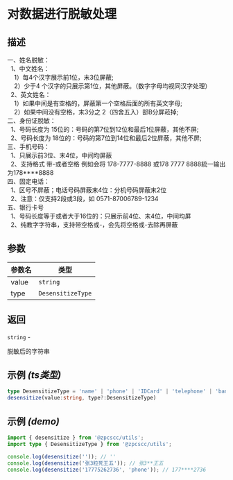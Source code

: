 # 对数据进行脱敏处理

## 描述

<p>一、姓名脱敏：<br/>
  1、中文姓名：<br/>
    1）每4个汉字展示前1位，末3位屏蔽; <br/>
    2）少于4 个汉字的只展示第1位，其他屏蔽。（数字字母均视同汉字处理）<br/>
  2、英文姓名：<br/>
    1）如果中间是有空格的，屏蔽第一个空格后面的所有英文字母; <br/>
    2）如果中间没有空格，末3分之 2（四舍五入）部B分屏菘掉; <br/>
二、身份证脱敏： <br/>
  1、号码长度为 15位的：号码的第7位到12位和最后1位屏蔽，其他不屏;<br/>
  2、号码长度为 18位的：号码的第7位到14位和最后2位屏蔽，其他不屏; <br/>
三、手机号码： <br/>
  1、只展示前3位、末4位，中间均屏蔽 <br/>
  2、支持格式 带-或者空格 例如会将 178-7777-8888 或178 7777 8888統一输出为178****8888 <br/>
四、固定电话： <br/>
  1、区号不屏蔽；电话号码屏蔽末4位：分机号码屏蔽末2位 <br/>
  2、注意：仅支持2段或3段，如 0571-87006789-1234 <br/>
五、银行卡号 <br/>
  1、号码长度等于或者大于16位的：只展示前4位、末4位，中间均屏 <br/>
  2、纯教字字符串，支持带空格或-，会先将空格或-去除再屏蔽 <br/></p>

## 参数

| 参数名 | 类型                         |
| ------ | ---------------------------- |
| value  | <code>string</code>          |
| type   | <code>DesensitizeType</code> |

## 返回

<code>string</code> - <p>脱敏后的字符串</p>

## 示例 _(ts类型)_

```typescript
type DesensitizeType = 'name' | 'phone' | 'IDCard' | 'telephone' | 'bankCard';
desensitize(value:string, type?:DesensitizeType)
```

## 示例 _(demo)_

```typescript
import { desensitize } from '@zpcscc/utils';
import type { DesensitizeType } from '@zpcscc/utils';

console.log(desensitize('')); // ''
console.log(desensitize('张3粒死王五')); // 张3**王五
console.log(desensitize('17775262736', 'phone')); // 177****2736
```
